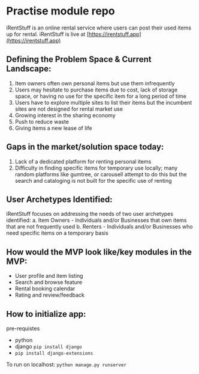# Practise module repo
iRentStuff is an online rental service where users can post their used items up for rental. iRentStuff is live at [https://irentstuff.app](https://irentstuff.app)

## Defining the Problem Space & Current Landscape:

1. Item owners often own personal items but use them infrequently
2. Users may hesitate to purchase items due to cost, lack of storage space, or having no use for the specific item for a long period of time
3. Users have to explore multiple sites to list their items but the incumbent sites are not designed for rental market use
4. Growing interest in the sharing economy
5. Push to reduce waste
6. Giving items a new lease of life

## Gaps in the market/solution space today:

1. Lack of a dedicated platform for renting personal items
2. Difficulty in finding specific items for temporary use locally; many random platforms like gumtree, or carousell attempt to do this but the search and cataloging is not built for the specific use of renting

## User Archetypes Identified:

iRentStuff focuses on addressing the needs of two user archetypes identified: a. Item Owners - Individuals and/or Businesses that own items that are not frequently used 
b. Renters - Individuals and/or Businesses who need specific items on a temporary basis

## How would the MVP look like/key modules in the MVP:
- User profile and item listing
- Search and browse feature
- Rental booking calendar
- Rating and review/feedback

## How to initialize app:

pre-requistes
- python
- django `pip install django`
- `pip install django-extensions`

To run on localhost:
`python manage.py runserver`
